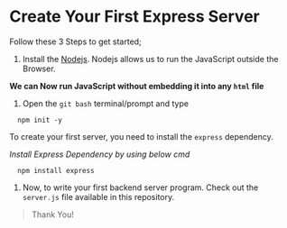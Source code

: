 # Create Your First Express Server

Follow these 3 Steps to get started;

1. Install the [Nodejs](https://nodejs.org). Nodejs allows us to run the JavaScript outside the Browser.

**We can Now run JavaScript without embedding it into any `html` file**

1. Open the `git bash` terminal/prompt and type

```npm
  npm init -y
```

To create your first server, you need to install the `express` dependency.

_Install Express Dependency by using below cmd_

```npm
  npm install express
```

1. Now, to write your first backend server program. Check out the `server.js` file available in this repository.

> Thank You!
